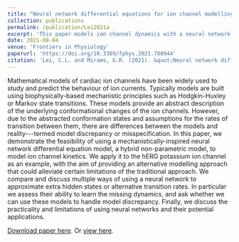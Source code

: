 ```yaml
---
title: "Neural network differential equations for ion channel modelling"
collection: publications
permalink: /publication/Lei2021a
excerpt: 'This paper models ion channel dynamics with a neural network differential equation approach with a special focus on model discrepancy.'
date: 2021-08-04
venue: 'Frontiers in Physiology'
paperurl: 'https://doi.org/10.3389/fphys.2021.708944'
citation: 'Lei, C.L. and Mirams, G.R. (2021). &quot;Neural network differential equations for ion channel modelling.&quot; <i>Front. Physiol.</i>. 12, 1166.'
---
```

Mathematical models of cardiac ion channels have been widely used to study and predict the behaviour of ion currents.
Typically models are built using biophysically-based mechanistic principles such as Hodgkin-Huxley or Markov state transitions.
These models provide an abstract description of the underlying conformational changes of the ion channels.
However, due to the abstracted conformation states and assumptions for the rates of transition between them, there are differences between the models and reality---termed model discrepancy or misspecification.
In this paper, we demonstrate the feasibility of using a mechanistically-inspired neural network differential equation model, a hybrid non-parametric model, to model ion channel kinetics.
We apply it to the hERG potassium ion channel as an example, with the aim of providing an alternative modelling approach that could alleviate certain limitations of the traditional approach.
We compare and discuss multiple ways of using a neural network to approximate extra hidden states or alternative transition rates.
In particular we assess their ability to learn the missing dynamics, and ask whether we can use these models to handle model discrepancy.
Finally, we discuss the practicality and limitations of using neural networks and their potential applications.

[Download paper here](http://chonlei.github.io/files/Lei2021a.pdf). Or [view here](https://doi.org/10.3389/fphys.2021.708944).

